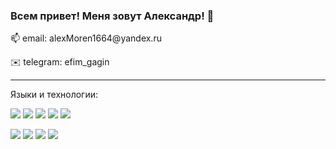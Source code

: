### Всем привет! Меня зовут Александр! 👋

📫 email: alexMoren1664\@yandex.ru

✉️ telegram: efim_gagin

---

Языки и технологии:

![](https://img.shields.io/badge/-JavaScript-090909?style=for-the-badge&logo=javascript)
![](https://img.shields.io/badge/-HTML5-090909?style=for-the-badge&logo=HTML5)
![](https://img.shields.io/badge/-CSS3-090909?style=for-the-badge&logo=CSS3)
![](https://img.shields.io/badge/-React-090909?style=for-the-badge&logo=React)
![](https://img.shields.io/badge/-Node.js-090909?style=for-the-badge&logo=npm)

![](https://img.shields.io/badge/-MongoDB-090909?style=for-the-badge&logo=mongodb)
![](https://img.shields.io/badge/-WebPack-090909?style=for-the-badge&logo=webpack)
![](https://img.shields.io/badge/-Express.js-090909?style=for-the-badge&logo=express)
![](https://img.shields.io/badge/-git-090909?style=for-the-badge&logo=git)
